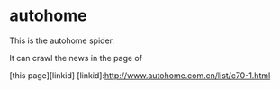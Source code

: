 autohome
===

This is the autohome spider.

It can crawl the news in the page of

[this page][linkid]
[linkid]:http://www.autohome.com.cn/list/c70-1.html